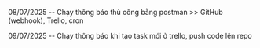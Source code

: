08/07/2025 --  Chạy thông báo thủ công bằng postman >> GitHub (webhook), Trello, cron

09/07/2025 --  Chạy thông báo khi tạo task mới ở trello, push code lên repo
